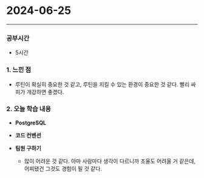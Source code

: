 # 2024-06-25

---

### 공부시간
- 5시간

### 1. 느낀 점
- 루틴이 확실히 중요한 것 같고, 루틴을 지킬 수 있는 환경이 중요한 것 같다. 빨리 싸피가 개강하면 좋겠다.

### 2. 오늘 학습 내용

- **PostgreSQL** 

- **코드 컨벤션**

- **팀원 구하기**
  - 많이 어려운 것 같다. 아마 사람마다 생각이 다르니까 조율도 어려울 거 같은데, 어찌됐건 그것도 경험이 될 것 같다.

 


  

  
   

